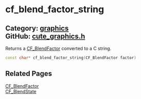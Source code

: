 [//]: # (This file is automatically generated by Cute Framework's docs parser.)
[//]: # (Do not edit this file by hand!)
[//]: # (See: https://github.com/RandyGaul/cute_framework/blob/master/samples/docs_parser.cpp)
[](../header.md ':include')

# cf_blend_factor_string

Category: [graphics](/api_reference?id=graphics)  
GitHub: [cute_graphics.h](https://github.com/RandyGaul/cute_framework/blob/master/include/cute_graphics.h)  
---

Returns a [CF_BlendFactor](/graphics/cf_blendfactor.md) converted to a C string.

```cpp
const char* cf_blend_factor_string(CF_BlendFactor factor)
```

## Related Pages

[CF_BlendFactor](/graphics/cf_blendfactor.md)  
[CF_BlendState](/graphics/cf_blendstate.md)  
